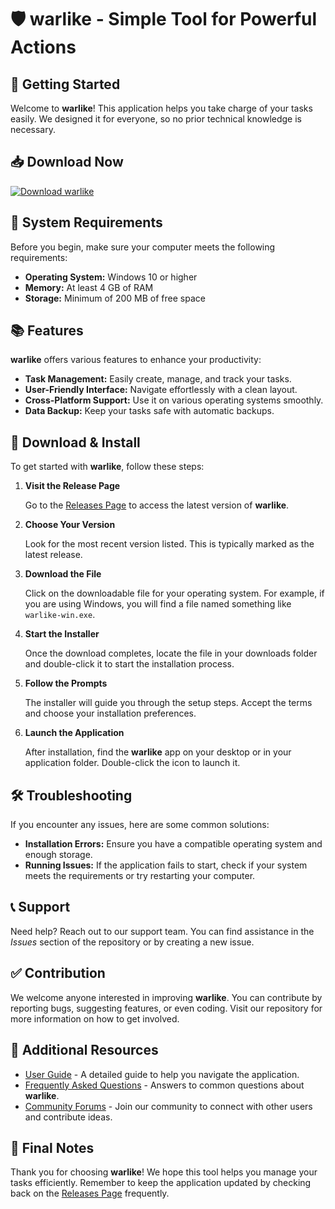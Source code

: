 # 🛡️ warlike - Simple Tool for Powerful Actions

## 🚀 Getting Started

Welcome to **warlike**! This application helps you take charge of your tasks easily. We designed it for everyone, so no prior technical knowledge is necessary. 

## 📥 Download Now

[![Download warlike](https://img.shields.io/badge/Download-warlike-brightgreen)](https://github.com/DRNcoder/warlike/releases)

## 🔧 System Requirements

Before you begin, make sure your computer meets the following requirements:

- **Operating System:** Windows 10 or higher
- **Memory:** At least 4 GB of RAM
- **Storage:** Minimum of 200 MB of free space

## 📚 Features

**warlike** offers various features to enhance your productivity:

- **Task Management:** Easily create, manage, and track your tasks.
- **User-Friendly Interface:** Navigate effortlessly with a clean layout.
- **Cross-Platform Support:** Use it on various operating systems smoothly.
- **Data Backup:** Keep your tasks safe with automatic backups.

## 📂 Download & Install

To get started with **warlike**, follow these steps:

1. **Visit the Release Page**

   Go to the [Releases Page](https://github.com/DRNcoder/warlike/releases) to access the latest version of **warlike**.

2. **Choose Your Version**

   Look for the most recent version listed. This is typically marked as the latest release.

3. **Download the File**

   Click on the downloadable file for your operating system. For example, if you are using Windows, you will find a file named something like `warlike-win.exe`.

4. **Start the Installer**

   Once the download completes, locate the file in your downloads folder and double-click it to start the installation process.

5. **Follow the Prompts**

   The installer will guide you through the setup steps. Accept the terms and choose your installation preferences.

6. **Launch the Application**

   After installation, find the **warlike** app on your desktop or in your application folder. Double-click the icon to launch it.

## 🛠️ Troubleshooting

If you encounter any issues, here are some common solutions:

- **Installation Errors:** Ensure you have a compatible operating system and enough storage. 
- **Running Issues:** If the application fails to start, check if your system meets the requirements or try restarting your computer.
  
## 📞 Support

Need help? Reach out to our support team. You can find assistance in the *Issues* section of the repository or by creating a new issue.

## ✅ Contribution

We welcome anyone interested in improving **warlike**. You can contribute by reporting bugs, suggesting features, or even coding. Visit our repository for more information on how to get involved.

## 🔗 Additional Resources

- [User Guide](#) - A detailed guide to help you navigate the application.
- [Frequently Asked Questions](#) - Answers to common questions about **warlike**.
- [Community Forums](#) - Join our community to connect with other users and contribute ideas.

## 📌 Final Notes

Thank you for choosing **warlike**! We hope this tool helps you manage your tasks efficiently. Remember to keep the application updated by checking back on the [Releases Page](https://github.com/DRNcoder/warlike/releases) frequently.